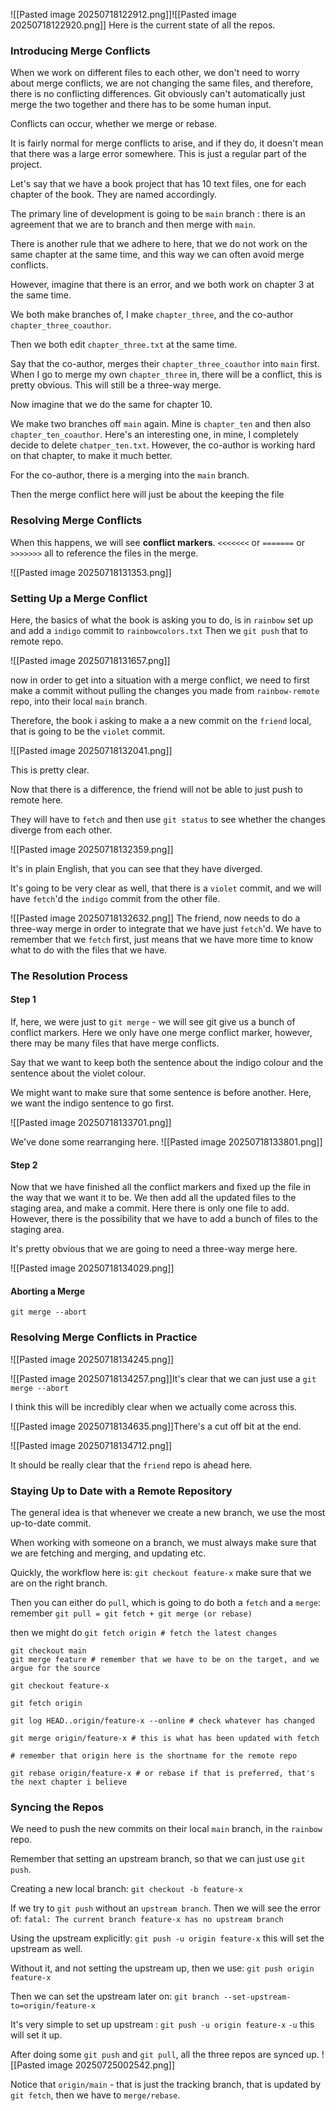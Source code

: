 ![[Pasted image 20250718122912.png]]![[Pasted image 20250718122920.png]]
Here is the current state of all the repos. 

### Introducing Merge Conflicts
When we work on different files to each other, we don't need to worry about merge conflicts, we are not changing the same files, and therefore, there is no conflicting differences. 
Git obviously can't automatically just merge the two together and there has to be some human input. 

Conflicts can occur, whether we merge or rebase. 

It is fairly normal for merge conflicts to arise, and if they do, it doesn't mean that there was a large error somewhere. This is just a regular part of the project. 

Let's say that we have a book project that has 10 text files, one for each chapter of the book. 
They are named accordingly. 

The primary line of development is going to be `main` branch : there is an agreement that we are to branch and then merge with `main`. 

There is another rule that we adhere to here, that we do not work on the same chapter at the same time, and this way we can often avoid merge conflicts. 

However, imagine that there is an error, and we both work on chapter 3 at the same time. 

We both make branches of, I make `chapter_three`, and the co-author `chapter_three_coauthor`. 

Then we both edit `chapter_three.txt` at the same time. 

Say that the co-author, merges their `chapter_three_coauthor` into `main` first. 
When I go to merge my own `chapter_three` in, there will be a conflict, this is pretty obvious. 
This will still be a three-way merge. 

Now imagine that we do the same for chapter 10. 

We make two branches off `main` again. Mine is `chapter_ten` and then also `chapter_ten_coauthor`. 
Here's an interesting one, in mine, I completely decide to delete `chatper_ten.txt`. However, the co-author is working hard on that chapter, to make it much better.

For the co-author, there is a merging into the `main` branch. 

Then the merge conflict here will just be about the keeping the file

### Resolving Merge Conflicts
When this happens, we will see **conflict markers**. 
`<<<<<<<` or `=======` or `>>>>>>>` all to reference the files in the merge. 

![[Pasted image 20250718131353.png]]
### Setting Up a Merge Conflict
Here, the basics of what the book is asking you to do, is in `rainbow` set up and add a `indigo` commit to `rainbowcolors.txt`
Then we `git push` that to remote repo. 

![[Pasted image 20250718131657.png]]

now in order to get into a situation with a merge conflict, we need to first make a commit without pulling the changes you made from `rainbow-remote` repo, into their local `main` branch. 

Therefore, the book i asking to make a a new commit on the `friend` local, that is going to be the `violet` commit. 

![[Pasted image 20250718132041.png]]

This is pretty clear. 

Now that there is a difference, the friend will not be able to just push to remote here. 

They will have to `fetch` and then use `git status` to see whether the changes diverge from each other. 

![[Pasted image 20250718132359.png]]

It's in plain English, that you can see that they have diverged. 

It's going to be very clear as well, that there is a `violet` commit, and we will have `fetch`'d the `indigo` commit from the other file. 

![[Pasted image 20250718132632.png]]
The friend, now needs to do a three-way merge in order to integrate that we have just `fetch`'d. We have to remember that we `fetch` first, just means that we have more time to know what to do with the files that we have. 

### The Resolution Process

#### Step 1
If, here, we were just to `git merge` - we will see git give us a bunch of conflict markers. 
Here we only have one merge conflict marker, however, there may be many files that have merge conflicts. 

Say that we want to keep both the sentence about the indigo colour and the sentence about the violet colour. 

We might want to make sure that some sentence is before another. 
Here, we want the indigo sentence to go first. 

![[Pasted image 20250718133701.png]]

We've done some rearranging here. 
![[Pasted image 20250718133801.png]]

#### Step 2
Now that we have finished all the conflict markers and fixed up the file in the way that we want it to be. 
We then add all the updated files to the staging area, and make a commit. 
Here there is only one file to add. 
However, there is the possibility that we have to add a bunch of files to the staging area. 

It's pretty obvious that we are going to need a three-way merge here. 

![[Pasted image 20250718134029.png]]

#### Aborting a Merge
`git merge --abort`

### Resolving Merge Conflicts in Practice
![[Pasted image 20250718134245.png]]

![[Pasted image 20250718134257.png]]It's clear that we can just use a `git merge --abort`

I think this will be incredibly clear when we actually come across this. 

![[Pasted image 20250718134635.png]]There's a cut off bit at the end. 

![[Pasted image 20250718134712.png]]

It should be really clear that the `friend` repo is ahead here. 

### Staying Up to Date with a Remote Repository
The general idea is that whenever we create a new branch, we use the most up-to-date commit. 

When working with someone on a branch, we must always make sure that we are fetching and merging, and updating etc.

Quickly, the workflow here is: 
`git checkout feature-x` make sure that we are on the right branch.

Then you can either do `pull`, which is going to do both a `fetch` and a `merge`: remember `git pull = git fetch + git merge (or rebase)`

then we might do `git fetch origin # fetch the latest changes`

```
git checkout main
git merge feature # remember that we have to be on the target, and we argue for the source
```

```
git checkout feature-x 

git fetch origin

git log HEAD..origin/feature-x --online # check whatever has changed

git merge origin/feature-x # this is what has been updated with fetch

# remember that origin here is the shortname for the remote repo

git rebase origin/feature-x # or rebase if that is preferred, that's the next chapter i believe
```

### Syncing the Repos 
We need to push the new commits on their local `main` branch, in the `rainbow` repo. 

Remember that setting an upstream branch, so that we can just use `git push`. 

Creating a new local branch: 
`git checkout -b feature-x`

If we try to `git push` without an `upstream branch`. 
Then we will see the error of: 
`fatal: The current branch feature-x has no upstream branch`

Using the upstream explicitly: 
`git push -u origin feature-x` this will set the upstream as well. 

Without it, and not setting the upstream up, then we use: `git push origin feature-x`

Then we can set the upstream later on: 
`git branch --set-upstream-to=origin/feature-x`

It's very simple to set up upstream : `git push -u origin feature-x` `-u` this will set it up. 

After doing some `git push` and `git pull`, all the three repos are synced up. 
![[Pasted image 20250725002542.png]]

Notice that `origin/main` - that is just the tracking branch, that is updated by `git fetch`, then we have to `merge/rebase`. 

